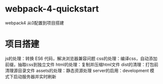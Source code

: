 # webpack-4-quickstart
 webpack4 从0配置到项目搭建
 
# 项目搭建 
js的处理：转换 ES6 代码，解决浏览器兼容问题
css的处理：编译css，自动添加前缀，抽取css到独立文件
html的处理：复制并压缩html文件
dist的清理：打包前清理源目录文件
assets的处理：静态资源处理
server的启用：development 模式下启动服务器并实时刷新
